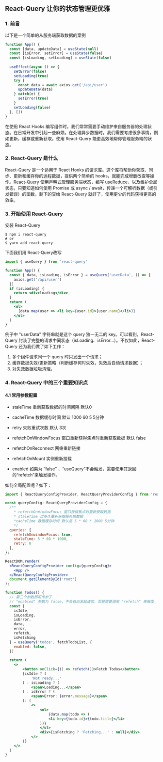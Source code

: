 ## React-Query 让你的状态管理更优雅

### 1. 前言

以下是一个简单的从服务端获取数据的案例

```jsx
function App() {
  const [data, updateData] = useState(null)
  const [isError, setError] = useState(false)
  const [isLoading, setLoading] = useState(false)
  
  useEffect(async () => {
    setError(false)
    setLoading(true)
    try {
      const data = await axios.get('/api/user')
      updateData(data)
    } catch(e) {
      setError(true)
    }
    setLoading(false)
  }, [])
}
```

在使用  React Hooks 编写组件时，我们常常需要手动维护来自服务器的处理状态。在日常开发中引起一些麻烦。在处理异步数据时，我们需要考虑很多事情，例如更新，缓存或重新获取。使用 React-Query 能更高效地帮你管理服务端的状态。

### 2. React-Query 是什么

React-Query 是一个适用于 React Hooks 的请求库。这个库将帮助你获取、同步、更新和缓存你的远程数据，提供两个简单的 hooks，就能完成增删改查等操作。React-Query 使用声明式管理服务端状态，编写 useReduce，以及维护全局状态，只要知道如何使用 Promise 或 async / await，传递一个可解析数据（或引发错误）的函数，剩下的交给 React-Query 就好了，使用更少的代码获得更高的效率。



### 3. 开始使用 React-Query

安装 React-Query

```shell
$ npm i react-query
# or
$ yarn add react-query
```

下面我们用 React-Query改写

```jsx
import { useQuery } from 'react-query'

function App() {
  const { data, isLoading, isError } = useQuery('userData', () => {
    axios.get('/api/user')
  })
  if (isLoading) {
    return <div>loading</div>
  }
  return (
  	<ul>
      {data.map(user => <li key={user.id}>{user.name}</li>)}
    </ul>
  )
}
```

例子中 "userData" 字符串就是这个 query 独一无二的 key。可以看到，React-Query 封装了完整的请求中间状态（isLoading、isError...）。不仅如此，React-Query 还为我们做了如下工作：

1. 多个组件请求同一个 query 时只发出一个请求；
2. 缓存数据失效/更新策略（判断缓存何时失效，失效后自动请求数据）；
3. 对失效数据垃圾清理。

### 4. React-Query 中的三个重要知识点

#### 4.1 常用参数配置

- staleTime 重新获取数据的时间间隔 默认0

- cacheTime 数据缓存时间 默认 1000 60 5 5分钟
- retry 失败重试次数 默认 3次

- refetchOnWindowFocus 窗口重新获得焦点时重新获取数据 默认 false

- refetchOnReconnect 网络重新链接

- refetchOnMount 实例重新挂载

- enabled 如果为 “false” ，“useQuery”不会触发，需要使用其返回的“refetch”来触发操作。

如何全局配置呢？如下：

```jsx
import { ReactQueryConfigProvider, ReactQueryProviderConfig } from 'react-query'

const queryConfig: ReactQueryProviderConfig = {
  /**
  	* refetchOnWindowFocus 窗口获得焦点时重新获取数据
  	* staleTime 过多久重新获取服务端数据
  	*cacheTime 数据缓存时间 默认是 5 * 60 * 1000 5分钟
  	*/
  queries: {
    refetchOnwindowFocus: true,
    staleTime: 5 * 60 * 1000,
    retry: 0
  },
};

ReactDOM.render(
  <ReactQueryConfigProvider config={queryConfig}>
  	<App />
  </ReactQueryConfigProvider>
  document.getElementById('root')
);

function Todos() {
  // 第三个参数即可传参了
  // "enabled" 参数为 false，不会自动发起请求，而是需要调用 "refetch" 来触发
  const {
    isIdle,
    isLoading,
    isError,
    data,
    error,
    refetch,
    isFetching
  } = useQuery('todos', fetchTodoList, {
    enabled: false,
  })
  
  return (
  	<>
    	<button onClick={() => refetch()}>Fetch Todos</button>
    	{isIdle ? (
  			'Not ready...'
  		) : isLoading ? (
  			<span>Loading...</span>
  		) : isError ? (
  			<span>Error: {error.message}</span>
  		): (
  			<>
    			<ul>
    				{data.map(todo => (
      				<li key={todo.id}>{todo.title}</li>
      			))}
    			</ul>
    			<div>{isFetching ? 'Fetching...' : null}</div>
    		</>
  		)}
    </>
  )
}

```

